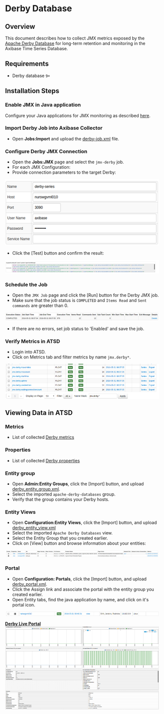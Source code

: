 # Derby Database

## Overview

This document describes how to collect JMX metrics exposed by the [Apache Derby Database](https://db.apache.org/derby/)  for long-term retention and monitoring in the Axibase Time Series Database.

## Requirements

* Derby database `9+`

## Installation Steps

### Enable JMX in Java application

Configure your Java applications for JMX monitoring as described [here](../../jmx.md).

### Import Derby Job into Axibase Collector

* Open **Jobs:Import** and upload the [derby-job.xml](configs/derby_job.xml) file.

### Configure Derby JMX Connection

* Open the **Jobs:JMX** page and select the `jmx-derby` job.
* For each JMX Configuration:
* Provide connection parameters to the target Derby:

![](./images/derby_jmx_configuration.png)

* Click the [Test] button and confirm the result:

![](./images/derby_test_jmx_configuration.png)

### Schedule the Job

* Open the `JMX Job` page and click the [Run] button for the Derby JMX job.
* Make sure that the job status is `COMPLETED` and `Items Read` and `Sent commands` are greater than 0.

![](./images/test_run.png)

* If there are no errors, set job status to 'Enabled' and save the job.

### Verify Metrics in ATSD

* Login into ATSD.
* Click on Metrics tab and filter metrics by name `jmx.derby*`.

![](./images/derby_metrics.png)

## Viewing Data in ATSD

### Metrics

* List of collected [Derby metrics](metric-list.md)

### Properties

* List of collected [Derby properties](properties-list.md)

### Entity group

* Open **Admin:Entity Groups**, click the [Import] button, and upload  [derby_entity_group.xml](configs/derby_entity_group.xml).
* Select the imported `apache-derby-databases` group.
* Verify that the group contains your Derby hosts.

### Entity Views

* Open **Configuration:Entity Views**, click the [Import] button, and upload  [derby_entity_view.xml](configs/derby_entity_view.xml)
* Select the imported `Apache Derby Databases` view.
* Select the Entity Group that you created earlier.
* Click on [View] button and browse information about your entities:

![](./images/derby_entity_view.png)

### Portal

* Open **Configuration: Portals**, click the [Import] button, and upload [derby_portal.xml](configs/derby_portal.xml).
* Click the Assign link and associate the portal with the entity group you created earlier.
* Open Entity tabs, find the java application by name, and click on it's portal icon.

![](./images/derby_portal_icon.png)

[**Derby Live Portal**](http://apps.axibase.com/chartlab/c4412a78)
![](./images/derby_portal.png)
